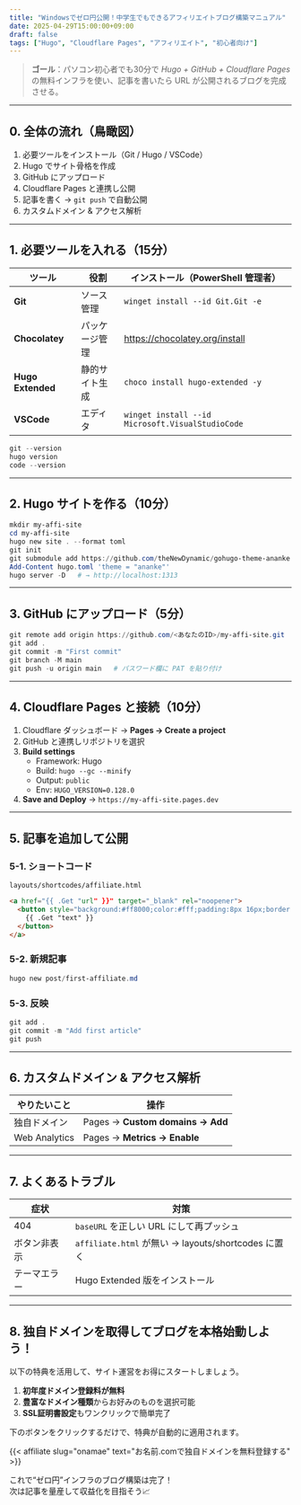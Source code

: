 ```yaml
---
title: "Windowsでゼロ円公開！中学生でもできるアフィリエイトブログ構築マニュアル"
date: 2025-04-29T15:00:00+09:00
draft: false
tags: ["Hugo", "Cloudflare Pages", "アフィリエイト", "初心者向け"]
---
```


> **ゴール**：パソコン初心者でも30分で _Hugo + GitHub + Cloudflare Pages_ の無料インフラを使い、記事を書いたら URL が公開されるブログを完成させる。

---

## 0. 全体の流れ（鳥瞰図）
1. 必要ツールをインストール（Git / Hugo / VSCode）  
2. Hugo でサイト骨格を作成  
3. GitHub にアップロード  
4. Cloudflare Pages と連携し公開  
5. 記事を書く → `git push` で自動公開  
6. カスタムドメイン & アクセス解析

---

## 1. 必要ツールを入れる（15分）
| ツール | 役割 | インストール（PowerShell 管理者） |
|--------|------|----------------------------------|
| **Git** | ソース管理 | `winget install --id Git.Git -e` |
| **Chocolatey** | パッケージ管理 | <https://chocolatey.org/install> |
| **Hugo Extended** | 静的サイト生成 | `choco install hugo-extended -y` |
| **VSCode** | エディタ | `winget install --id Microsoft.VisualStudioCode` |

```powershell
git --version
hugo version
code --version
```

---

## 2. Hugo サイトを作る（10分）
```powershell
mkdir my-affi-site
cd my-affi-site
hugo new site . --format toml
git init
git submodule add https://github.com/theNewDynamic/gohugo-theme-ananke themes/ananke
Add-Content hugo.toml 'theme = "ananke"'
hugo server -D   # → http://localhost:1313
```

---

## 3. GitHub にアップロード（5分）
```powershell
git remote add origin https://github.com/<あなたのID>/my-affi-site.git
git add .
git commit -m "First commit"
git branch -M main
git push -u origin main   # パスワード欄に PAT を貼り付け
```

---

## 4. Cloudflare Pages と接続（10分）
1. Cloudflare ダッシュボード → **Pages → Create a project**  
2. GitHub と連携しリポジトリを選択  
3. **Build settings**  
   - Framework: Hugo  
   - Build: `hugo --gc --minify`  
   - Output: `public`  
   - Env: `HUGO_VERSION=0.128.0`  
4. **Save and Deploy** → `https://my-affi-site.pages.dev`

---

## 5. 記事を追加して公開
### 5-1. ショートコード
`layouts/shortcodes/affiliate.html`
```html
<a href="{{ .Get "url" }}" target="_blank" rel="noopener">
  <button style="background:#ff8000;color:#fff;padding:8px 16px;border:none;border-radius:4px;">
    {{ .Get "text" }}
  </button>
</a>
```

### 5-2. 新規記事
```powershell
hugo new post/first-affiliate.md
```

### 5-3. 反映
```powershell
git add .
git commit -m "Add first article"
git push
```

---

## 6. カスタムドメイン & アクセス解析
| やりたいこと      | 操作                                       |
|------------------|-------------------------------------------|
| 独自ドメイン     | Pages → **Custom domains → Add**          |
| Web Analytics    | Pages → **Metrics → Enable**              |

---

## 7. よくあるトラブル
| 症状          | 対策                                                   |
|---------------|--------------------------------------------------------|
| 404           | `baseURL` を正しい URL にして再プッシュ                |
| ボタン非表示  | `affiliate.html` が無い → layouts/shortcodes に置く    |
| テーマエラー  | Hugo Extended 版をインストール                          |

---
## 8. 独自ドメインを取得してブログを本格始動しよう！

以下の特典を活用して、サイト運営をお得にスタートしましょう。

1. **初年度ドメイン登録料が無料**  
2. **豊富なドメイン種類**からお好みのものを選択可能  
3. **SSL証明書設定**もワンクリックで簡単完了  

下のボタンをクリックするだけで、特典が自動的に適用されます。

{{< affiliate slug="onamae" text="お名前.comで独自ドメインを無料登録する" >}}


これで“ゼロ円”インフラのブログ構築は完了！  
次は記事を量産して収益化を目指そう📈
